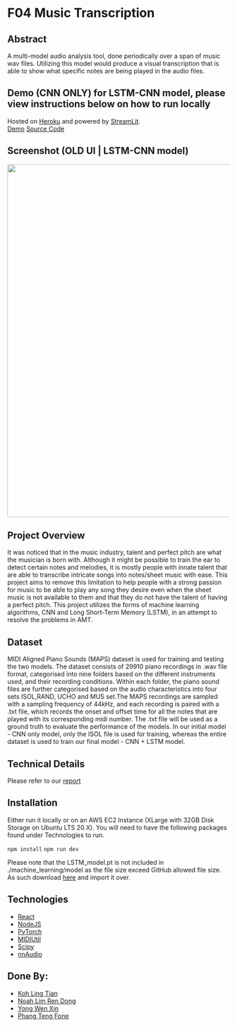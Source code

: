 # F04 Music Transcription

## Abstract
A multi-model audio analysis tool, done periodically over a span of music wav files. Utilizing this model would produce a visual transcription that is able to show what specific notes are being played in the audio files.

## Demo (CNN ONLY) for LSTM-CNN model, please view instructions below on how to run locally
Hosted on [Heroku](https://www.heroku.com) and powered by [StreamLit](https://streamlit.io/).   
[Demo](https://f04musician.herokuapp.com/)
[Source Code](https://github.com/tengfone/f04musicianStreamLit)

## Screenshot (OLD UI | LSTM-CNN model)
<img src="./frontend.PNG" width="800" height="800">

## Project Overview
It was noticed that in the music industry, talent and perfect pitch are what the musician is born with. Although it might be possible to train the ear to detect certain notes and melodies, it is mostly people with innate talent that are able to transcribe intricate songs into notes/sheet music with ease. This project aims to remove this limitation to help people with a strong passion for music to be able to play any song they desire even when the sheet music is not available to them and that they do not have the talent of having a perfect pitch.
This project utilizes the forms of machine learning algorithms, CNN and Long Short-Term Memory (LSTM), in an attempt to resolve the problems in AMT.

## Dataset
MIDI Aligned Piano Sounds (MAPS) dataset is used for training and testing the two models. The dataset consists of 29910 piano recordings in .wav file format, categorised into nine folders based on the different instruments used, and their recording conditions. Within each folder, the piano sound files are further categorised based on the audio characteristics into four sets ISOL,RAND, UCHO and MUS set.The MAPS recordings are sampled with a sampling frequency of 44kHz, and each recording is paired with a .txt file, which records the onset and offset time for all the notes that are played with its corresponding midi number. The .txt file will be used as a ground truth to evaluate the performance of the models. In our initial model - CNN only model, only the ISOL file is used for training, whereas the entire dataset is used to train our final model - CNN + LSTM model.

## Technical Details
Please refer to our [report](./F04_Report.pdf)

## Installation
Either run it locally or on an AWS EC2 Instance (XLarge with 32GB Disk Storage on Ubuntu LTS 20.X). You will need to have the following packages found under Technologies to run.


```npm install```
```npm run dev```

Please note that the LSTM_model.pt is not included in ./machine_learning/model as the file size exceed GitHub allowed file size. As such download [here](https://drive.google.com/file/d/1ZOWupNr_J1WU6m0zaaNqDlFS3VpUrv0Y/view) and import it over.

## Technologies
- [React](https://reactjs.org/)
- [NodeJS](https://nodejs.org/en/)
- [PyTorch](https://pytorch.org/)
- [MIDIUtil](https://pypi.org/project/MIDIUtil/)
- [Scipy](https://pypi.org/project/scipy/)
- [nnAudio](https://github.com/KinWaiCheuk/nnAudio)

## Done By:
- [Koh Ling Tian](https://github.com/ltiinagn)
- [Noah Lim Ren Dong](https://github.com/scizora)
- [Yong Wen Xin](https://github.com/yongwenxin)
- [Phang Teng Fone](https://github.com/tengfone)
